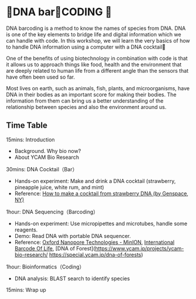 # 🍻**DNA bar**🍹**CODING** 🍻 

DNA barcoding is a method to know the names of species from DNA. DNA is one of the key elements to bridge life and digital information which we can handle with code. In this workshop, we will learn the very basics of how to handle DNA information using a computer with a DNA cocktail🍹

One of the benefits of using biotechnology in combination with code is that it allows us to approach things like food, health and the environment that are deeply related to human life from a different angle than the sensors that have often been used so far. 

Most lives on earth, such as animals, fish, plants, and microorganisms, have DNA in their bodies as an important score for making their bodies. The information from them can bring us a better understanding of the relationship between species and also the environment around us.

## **Time Table**

15mins: Introduction

- Background. Why bio now?
- About YCAM Bio Research

30mins: DNA Cocktail（Bar）

- Hands-on experiment: Make and drink a DNA cocktail (strawberry, pineapple juice, white rum, and mint)
- Reference: [How to make a cocktail from strawberry DNA (by Genspace, NY)](https://ideas.ted.com/exclusive-video-how-to-make-a-cocktail-from-strawberry-dna/)  

1hour: DNA Sequencing（Barcoding）

- Hands-on experiment: Use micropipettes and microtubes, handle some reagents.
- Demo: Read DNA with portable DNA sequencer.
- Reference: [Oxford Nanopore Technologies - MinION](https://youtu.be/Wq35ZXyayuU), [International Barcode Of Life](https://ibol.org/about/dna-barcoding/), [DNA of Forest](https://www.ycam.jp/projects/ycam-bio-research/ https://special.ycam.jp/dna-of-forests)

1hour: Bioinformatics（Coding）

 - DNA analysis: BLAST search to identify species

15mins: Wrap up








